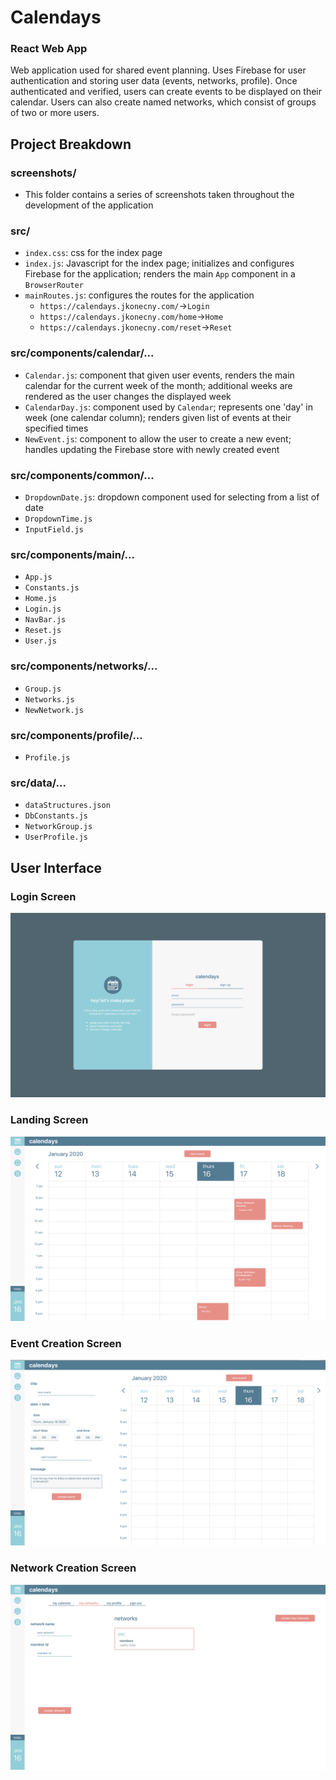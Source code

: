 # Calendays
### React Web App
Web application used for shared event planning. Uses Firebase for user authentication and storing user data (events, networks, profile). Once authenticated and verified, users can create events to be displayed on their calendar. Users can also create named networks, which consist of groups of two or more users.

## Project Breakdown
### screenshots/
* This folder contains a series of screenshots taken throughout the development of the application
### src/
* `index.css`: css for the index page
* `index.js`: Javascript for the index page; initializes and configures Firebase for the application; renders the main `App` component in a `BrowserRouter`
* `mainRoutes.js`: configures the routes for the application
  * `https://calendays.jkonecny.com/`->`Login`
  * `https://calendays.jkonecny.com/home`->`Home`
  * `https://calendays.jkonecny.com/reset`->`Reset`
### src/components/calendar/...
* `Calendar.js`: component that given user events, renders the main calendar for the current week of the month; additional weeks are rendered as the user changes the displayed week
* `CalendarDay.js`: component used by `Calendar`; represents one 'day' in week (one calendar column); renders given list of events at their specified times
* `NewEvent.js`: component to allow the user to create a new event; handles updating the Firebase store with newly created event
### src/components/common/...
* `DropdownDate.js`: dropdown component used for selecting from a list of date
* `DropdownTime.js`
* `InputField.js`
### src/components/main/...
* `App.js`
* `Constants.js`
* `Home.js`
* `Login.js`
* `NavBar.js`
* `Reset.js`
* `User.js`
### src/components/networks/...
* `Group.js`
* `Networks.js`
* `NewNetwork.js`
### src/components/profile/...
* `Profile.js`
### src/data/...
* `dataStructures.json`
* `DbConstants.js`
* `NetworkGroup.js`
* `UserProfile.js`


## User Interface
### Login Screen
![Alt text](screenshots/readme/login.png "Login")

### Landing Screen
![Alt text](screenshots/readme/landing.png "Landing")

### Event Creation Screen
![Alt text](screenshots/readme/event_create.png "Event Creation")

### Network Creation Screen
![Alt text](screenshots/readme/network_create.png "Event Creation")
